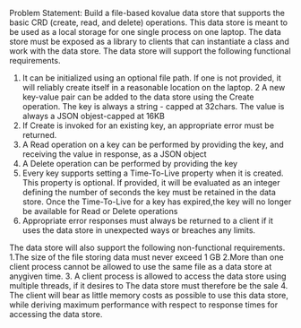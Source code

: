 Problem Statement:
Build a file-based kovalue data store that supports the basic CRD (create, read, and delete) operations. This data store is meant to be used as a local storage for one single process on one laptop. The data store must be exposed as a library to clients that can instantiate a class and work with the data store.
The data store will support the following functional requirements.

1. It can be initialized using an optional file path. If one is not provided, it will reliably create itself in a reasonable location on the laptop.
2 A new key-value pair can be added to the data store using the Create operation. The key is always a string - capped at 32chars. The value is always a JSON objest-capped at 16KB
3. If Create is invoked for an existing key, an appropriate error must be returned.
4. A Read operation on a key can be performed by providing the key, and receiving the value in response, as a JSON object
5. A Delete operation can be performed by providing the key 
6. Every key supports setting a Time-To-Live property when it is created. This property is optional. If provided, it will be evaluated as an integer defining the number of seconds the key must be retained in the data store. Once the Time-To-Live for a key has expired,the key will no longer be available for Read or Delete operations 
7. Appropriate error responses must always be returned to a client if it uses the data store in unexpected ways or breaches any limits.

The data store will also support the following non-functional requirements.
1.The size of the file storing data must never exceed 1 GB
2.More than one client process cannot be allowed to use the same file as a data store at anygiven time. 
3. A client process is allowed to access the data store using multiple threads, if it desires to The data store must therefore be the sale
4. The client will bear as little memory costs as possible to use this data store, while deriving maximum performance with respect to response times for accessing the data store.
